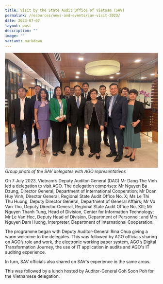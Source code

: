 ```yaml
---
title: Visit by the State Audit Office of Vietnam (SAV)
permalink: /resources/news-and-events/sav-visit-2023/
date: 2023-07-07
layout: post
description: ""
image: ""
variant: markdown
---
```

![](/images/News%20&%20Events%20Photos/2023/savjul2023-1.jpg)
*Group photo of the SAV delegates with AGO representatives*


On 7 July 2023, Vietnam’s Deputy Auditor-General (DAG) Mr Dang The Vinh led a delegation to visit AGO. The delegation comprises: Mr Nguyen Ba Dzung, Director General, Department of International Cooperation; Mr Doan Huy Vinh, Director General, Regional State Audit Office No. X; Ms Le Thi Thu Huong, Deputy Director General, Department of General Affairs; Mr Vo Van Tho, Deputy Director General, Regional State Audit Office No. XIII; Mr Nguyen Thanh Tung, Head of Division, Center for Information Technology; Mr Le Van Hoc, Deputy Head of Division, Department of Personnel; and Mrs Nguyen Dam Huong, Interpreter, Department of International Cooperation. 

The programme began with Deputy Auditor-General Rina Chua giving a warm welcome to the delegates. This was followed by AGO officials sharing on AGO’s role and work, the electronic working paper system, AGO’s Digital Transformation Journey, the use of IT application in audits and AGO's IT auditing experience.

In turn, SAV officials also shared on SAV's experience in the same areas.

This was followed by a lunch hosted by Auditor-General Goh Soon Poh for the Vietnamese delegation.